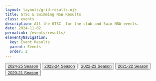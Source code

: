 ```yaml
---
layout: layouts/grid-results.njk
title: GTSC & Swimming NSW Results
class: events
description: All the GTSC  for the club and Swim NSW events.
date: 2024-11-02
permalink: /events/results/
eleventyNavigation:
  key: Event Results
  parent: Events
  order: 2
---
```

<div class="buttonnavwrapperoutside">
<div class="buttonnavwrapper">
<button><a href="#2024-25" title="{{ title }} 2024-25 Season" alt="{{ title }} 2024-25 Season">2024-25 Season</a></button>
<button><a href="#2023-24" title="{{ title }} 2024-25 Season" alt="{{ title }} 2023-24 Season">2023-24 Season</a></button>
<button><a href="#2022-23" title="{{ title }} 2024-25 Season" alt="{{ title }} 2022-23 Season">2022-23 Season</a></button>
<button><a href="#2021-22" title="{{ title }} 2024-25 Season" alt="{{ title }} 2021-22 Season">2021-22 Season</a></button>
<button><a href="#2020_21" title="{{ title }} 2024-25 Season" alt="{{ title }} 2020-21 Season">2020-21 Season</a></button>
</div>
</div>